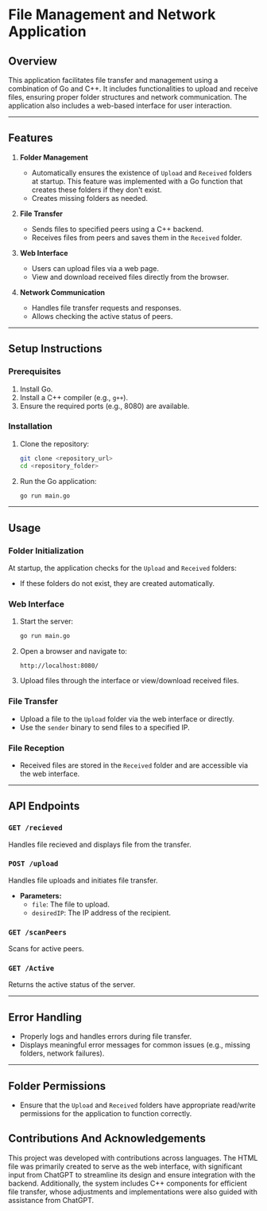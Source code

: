 # File Management and Network Application

## Overview
This application facilitates file transfer and management using a combination of Go and C++. It includes functionalities to upload and receive files, ensuring proper folder structures and network communication. The application also includes a web-based interface for user interaction.

---

## Features
1. **Folder Management**
   - Automatically ensures the existence of `Upload` and `Received` folders at startup. This feature was implemented with a Go function that creates these folders if they don't exist.
   - Creates missing folders as needed.

2. **File Transfer**
   - Sends files to specified peers using a C++ backend.
   - Receives files from peers and saves them in the `Received` folder.

3. **Web Interface**
   - Users can upload files via a web page.
   - View and download received files directly from the browser.

4. **Network Communication**
   - Handles file transfer requests and responses.
   - Allows checking the active status of peers.

---

## Setup Instructions

### Prerequisites
1. Install Go.
2. Install a C++ compiler (e.g., `g++`).
3. Ensure the required ports (e.g., 8080) are available.

### Installation
1. Clone the repository:
   ```bash
   git clone <repository_url>
   cd <repository_folder>
   ```
2. Run the Go application:
   ```bash
   go run main.go
   ```

---

## Usage

### Folder Initialization
At startup, the application checks for the `Upload` and `Received` folders:
- If these folders do not exist, they are created automatically.

### Web Interface
1. Start the server:
   ```bash
   go run main.go
   ```
2. Open a browser and navigate to:
   ```
   http://localhost:8080/
   ```

3. Upload files through the interface or view/download received files.

### File Transfer
- Upload a file to the `Upload` folder via the web interface or directly.
- Use the `sender` binary to send files to a specified IP.

### File Reception
- Received files are stored in the `Received` folder and are accessible via the web interface.

---

## API Endpoints

### `GET /recieved`
Handles file recieved and displays file from the transfer.

### `POST /upload`
Handles file uploads and initiates file transfer.
- **Parameters:**
  - `file`: The file to upload.
  - `desiredIP`: The IP address of the recipient.

### `GET /scanPeers`
Scans for active peers.

### `GET /Active`
Returns the active status of the server.

---

## Error Handling
- Properly logs and handles errors during file transfer.
- Displays meaningful error messages for common issues (e.g., missing folders, network failures).

---

## Folder Permissions
- Ensure that the `Upload` and `Received` folders have appropriate read/write permissions for the application to function correctly.

## Contributions And Acknowledgements 
This project was developed with contributions across languages. The HTML file was primarily created to serve as the web interface, with significant input from ChatGPT to streamline its design and ensure integration with the backend. Additionally, the system includes C++ components for efficient file transfer, whose adjustments and implementations were also guided with assistance from ChatGPT. 



